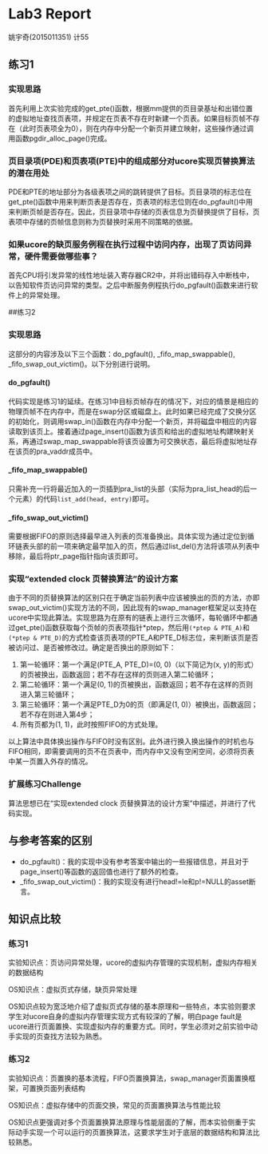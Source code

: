 # Lab3 Report

姚宇奇(2015011351)	计55

## 练习1

### 实现思路

首先利用上次实验完成的get_pte()函数，根据mm提供的页目录基址和出错位置的虚拟地址查找页表项，并规定在页表不存在时新建一个页表。如果目标页帧不存在（此时页表项全为0），则在内存中分配一个新页并建立映射，这些操作通过调用函数pgdir_alloc_page()完成。

### 页目录项(PDE)和页表项(PTE)中的组成部分对ucore实现页替换算法的潜在用处

PDE和PTE的地址部分为各级表项之间的跳转提供了目标。页目录项的标志位在get_pte()函数中用来判断页表是否存在，页表项的标志位则在do_pgfault()中用来判断页帧是否存在。因此，页目录项中存储的页表信息为页替换提供了目标，页表项中存储的页帧信息则称为页替换时采用不同策略的依据。

### 如果ucore的缺页服务例程在执行过程中访问内存，出现了页访问异常，硬件需要做哪些事？

首先CPU将引发异常的线性地址装入寄存器CR2中，并将出错码存入中断栈中，以告知软件页访问异常的类型。之后中断服务例程执行do_pgfault()函数来进行软件上的异常处理。

##练习2

### 实现思路

这部分的内容涉及以下三个函数：do_pgfault(), _fifo_map_swappable(), _fifo_swap_out_victim()。以下分别进行说明。

#### do_pgfault()

代码实现是练习1的延续。在练习1中目标页帧存在的情况下，对应的情景是相应的物理页帧不在内存中，而是在swap分区或磁盘上。此时如果已经完成了交换分区的初始化，则调用swap_in()函数在内存中分配一个新页，并将磁盘中相应的内容读取到该页上。接着通过page_insert()函数为该页和给出的虚拟地址构建映射关系，再通过swap_map_swappable将该页设置为可交换状态，最后将虚拟地址存在该页的pra_vaddr成员中。

#### _fifo_map_swappable()

只需补充一行将最近加入的一页插到pra_list的头部（实际为pra_list_head的后一个元素）的代码`list_add(head, entry)`即可。

#### _fifo_swap_out_victim()

需要根据FIFO的原则选择最早进入列表的页准备换出。具体实现为通过定位到循环链表头部的前一项来确定最早加入的页，然后通过list_del()方法将该项从列表中移除，最后将ptr_page指针指向该页即可。

### 实现“extended clock 页替换算法”的设计方案

由于不同的页替换算法的区别只在于确定当前列表中应该被换出的页的方法，亦即swap_out_victim()实现方法的不同，因此现有的swap_manager框架足以支持在ucore中实现此算法。实现思路为在原有的链表上进行三次循环，每轮循环中都通过get_pte()函数获取每个页帧的页表项指针\*ptep，然后用`(*ptep & PTE_A)`和`(*ptep & PTE_D)`的方式检查该页表项的PTE_A和PTE_D标志位，来判断该页是否被访问过、是否被修改过。确定是否换出的原则如下：

1. 第一轮循环：第一个满足(PTE_A, PTE_D)=(0, 0)（以下简记为(x, y)的形式）的页被换出，函数返回；若不存在这样的页则进入第二轮循环；
2. 第二轮循环：第一个满足(0, 1)的页被换出，函数返回；若不存在这样的页则进入第三轮循环；
3. 第三轮循环：第一个满足PTE_D为0的页（即满足(1, 0)）被换出，函数返回；若不存在则进入第4步；
4. 所有页都为(1, 1)，此时按照FIFO的方式处理。

以上算法中具体换出操作与FIFO时没有区别。此外进行换入换出操作的时机也与FIFO相同，即需要调用的页不在页表中，而内存中又没有空闲空间，必须将页表中某一页置入外存的情况。

### 扩展练习Challenge

算法思想已在“实现extended clock 页替换算法的设计方案”中描述，并进行了代码实现。

## 与参考答案的区别

- do_pgfault()：我的实现中没有参考答案中输出的一些报错信息，并且对于page_insert()等函数的返回值也进行了额外的检查。
- _fifo_swap_out_victim()：我的实现没有进行head!=le和p!=NULL的asset断言。

## 知识点比较

### 练习1

实验知识点：页访问异常处理，ucore的虚拟内存管理的实现机制，虚拟内存相关的数据结构

OS知识点：虚拟页式存储，缺页异常处理

OS知识点较为宽泛地介绍了虚拟页式存储的基本原理和一些特点，本实验则要求学生对ucore自身的虚拟内存管理实现方式有较深的了解，明白page fault是ucore进行页面置换、实现虚拟内存的重要方式。同时，学生必须对之前实验中动手实现的页查找方法较为熟悉。

### 练习2

实验知识点：页置换的基本流程，FIFO页置换算法，swap_manager页面置换框架，可置换页面列表结构

OS知识点：虚拟存储中的页面交换，常见的页面置换算法与性能比较

OS知识点更强调对多个页面置换算法原理与性能层面的了解，而本实验侧重于实际动手实现一个可以运行的页置换算法，这要求学生对于底层的数据结构和算法比较熟悉。